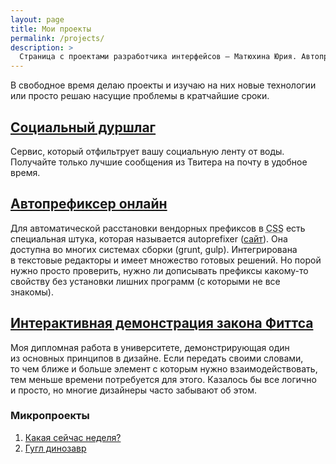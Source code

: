 ```yaml
---
layout: page
title: Мои проекты
permalink: /projects/
description: >
  Страница с проектами разработчика интерфейсов — Матюхина Юрия. Автопрефиксер онлайн, пиксель к пикселю (pix to pix), интерактивная демонстрация закона Фиттса.
---
```


В свободное время делаю проекты и изучаю на них новые технологии или просто решаю насущие проблемы в кратчайшие сроки.

## [Социальный дуршлаг](https://socialcolander.net/)

Сервис, который отфильтрует вашу социальную ленту от воды. Получайте только лучшие сообщения из Твитера на почту в удобное время.


## [Автопрефиксер онлайн](https://autoprefixer.github.io)

Для автоматической расстановки вендорных префиксов в <acronym title="Cascading Style Sheets" lang="en">CSS</acronym> есть специальная штука, которая называется autoprefixer (<a rel="nofollow" href="https://github.com/postcss/autoprefixer">сайт</a>). Она доступна во многих системах сборки (grunt, gulp). Интегрирована в текстовые редакторы и имеет множество готовых решений. Но порой нужно просто проверить, нужно ли дописывать префиксы какому-то свойству без установки лишних программ (с которыми не все знакомы).

## [Интерактивная демонстрация закона Фиттса](/fitts-law/)

Моя дипломная работа в университете, демонстрирующая один из основных принципов в дизайне. Если передать своими словами, то чем ближе и больше элемент с которым нужно взаимодействовать, тем меньше времени потребуется для этого.
Казалось бы все логично и просто, но многие дизайнеры часто забывают об этом.

### Микропроекты

1. [Какая сейчас неделя?](http://whataweek.github.io)
1. [Гугл динозавр](http://googledino.ru)
